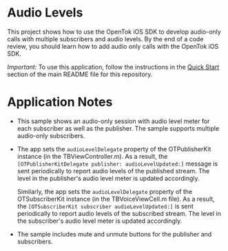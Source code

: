 Audio Levels
==================================

This project shows how to use the OpenTok iOS SDK to develop audio-only calls
with  multiple subscribers and audio levels. By the end of a code review, you
should learn how to add audio only calls with the OpenTok iOS SDK.

*Important:* To use this application, follow the instructions in the
[Quick Start](../README.md#quick-start) section of the main README file
for this repository.

Application Notes
=================

* This sample shows an audio-only session with audio level meter for each
  subscriber as well as the publisher. The sample supports multiple audio-only
  subscribers.

* The app sets the `audioLevelDelegate` property of the OTPublisherKit
  instance (in the TBViewController.m). As a result, the
  `[OTPublisherKitDelegate publisher: audioLevelUpdated:]` message is sent
  periodically to report audio levels of the published stream. The level
  in the publisher's audio level meter is updated accordingly.

  Similarly, the app sets the `audioLevelDelegate` property of the
  OTSubscriberKit instance (in the TBVoiceViewCell.m file). As a result,
  the `[OTSubscriberKit subscriber audioLevelUpdated:]` is sent
  periodically to report audio levels of the subscribed stream. The level
  in the subscriber's audio level meter is updated accordingly.

* The sample includes mute and unmute buttons for the publisher and subscribers.

